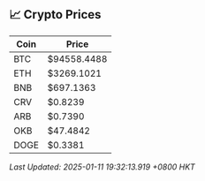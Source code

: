 ## 📈 Crypto Prices

| Coin | Price |
| ---- | ----- |
| BTC | $94558.4488 |
| ETH | $3269.1021 |
| BNB | $697.1363 |
| CRV | $0.8239 |
| ARB | $0.7390 |
| OKB | $47.4842 |
| DOGE | $0.3381 |

_Last Updated: 2025-01-11 19:32:13.919 +0800 HKT_